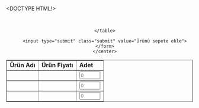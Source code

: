 <DOCTYPE HTML!>
<html>
<body>
 <center>
        <br>
        <table border='1' width='95%'>
            <!-- tablo oluşturup genişliği sayfanın %95'i olacak şekilde ayarladık -->
            <tr>
                <td><b>Ürün Adı</b></td> <!-- tablo başlıklarını ayarladık -->
                <td class="cntr"><b>Ürün Fiyatı</b></td>
                <td class="cntr"><b>Adet</b></td>
            </tr>
            <tr>
                <form method="post" action="sepetKontrol.php">
                    <!-- form işlemini post metoduyla sepetKontrol.php'ye yollayacağımızı belirledik -->
                    <td><?php echo $urunler[0][0]; ?></td>
                    <td class="cntr"><?php echo $urunler[0][1]; ?></td>
                    <td class="cntr"><input type="number" name="adet1" min="0" max="50" placeholder="0"></td> <!-- ürün adedi eklenebilmesi için number türünde girdi alanı ekledik ve min max ile aralığı daraltıp kabul edilmeyen girdilerin engellenmesini sağladık ( php tarafında bir kontrol daha var mininimum için ) -->
            </tr>
            <tr>
                <td><?php echo $urunler[1][0]; ?></td>
                <td class="cntr"><?php echo $urunler[1][1]; ?></td>
                <td class="cntr"><input type="number" name="adet2" min="0" max="50" placeholder="0"></td>
            </tr>
            <tr>
                <td><?php echo $urunler[2][0]; ?></td>
                <td class="cntr"><?php echo $urunler[2][1]; ?></td>
                <td class="cntr"><input type="number" name="adet3" min="0" max="50" placeholder="0"></td>
            </tr>

        </table>

        <input type="submit" class="submit" value="Ürünü sepete ekle">
        </form>
        </center>
</body>
</html>
